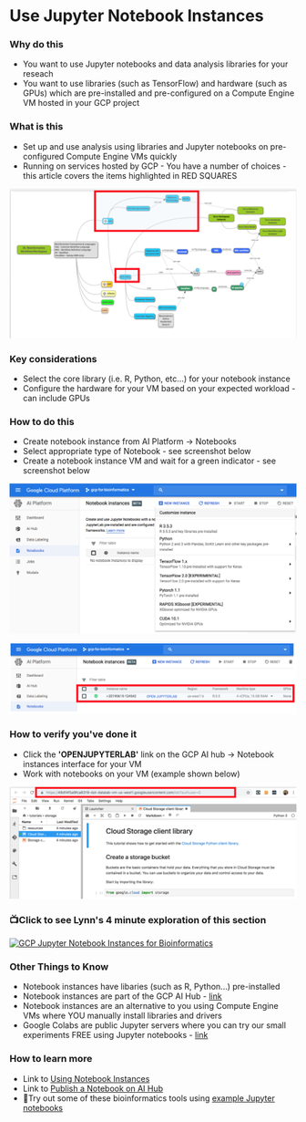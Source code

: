 
# Use Jupyter Notebook Instances

### Why do this
 - You want to use Jupyter notebooks and data analysis libraries for your reseach
 - You want to use libraries (such as TensorFlow) and hardware (such as GPUs) which are pre-installed and pre-configured on a Compute Engine VM hosted in your GCP project

### What is this
 - Set up and use analysis using libraries and Jupyter notebooks on pre-configured Compute Engine VMs quickly
 - Running on services hosted by GCP - You have a number of choices - this article covers the items highlighted in RED SQUARES

[![notebook-instance](/images/notebook-instance.png)]()

### Key considerations
 - Select the core library (i.e. R, Python, etc...) for your notebook instance
 - Configure the hardware for your VM based on your expected workload - can include GPUs

### How to do this
 - Create notebook instance from AI Platform -> Notebooks
 - Select appropriate type of Notebook - see screenshot below
 - Create a notebook instance VM and wait for a green indicator - see screenshot below

 [![create-notebook](/images/create-notebook.png)]()

 [![notebook-vm](/images/notebook-vm.png)]()

### How to verify you've done it
 - Click the **'OPENJUPYTERLAB'** link on the GCP AI hub -> Notebook instances interface for your VM
 - Work with notebooks on your VM (example shown below)

 [![jupyter-sample](/images/jupyter-sample.png)]()

### 📺Click to see Lynn's 4 minute exploration of this section  
[![GCP Jupyter Notebook Instances for Bioinformatics](http://img.youtube.com/vi/tboCODz0IL4/0.jpg)](http://www.youtube.com/watch?v=tboCODz0IL4 "GCP Jupyter Notebook Instances for Bioinformatics")

### Other Things to Know
 - Notebook instances have libaries (such as R, Python...)  pre-installed
 - Notebook instances are part of the GCP AI Hub - [link](https://cloud.google.com/ai-hub/docs/introduction)
 - Notebook instances are an alternative to you using Compute Engine VMs where YOU manually install libraries and drivers 
 - Google Colabs are public Jupyter servers where you can try our small experiments FREE using Jupyter notebooks - [link](https://colab.research.google.com/notebooks/welcome.ipynb)

### How to learn more
 - Link to [Using Notebook Instances](https://cloud.google.com/ai-hub/docs/open-notebook)
 - Link to [Publish a Notebook on AI Hub](https://cloud.google.com/ai-hub/docs/publish-notebook)
 - 📙Try out some of these bioinformatics tools using [example Jupyter notebooks](https://github.com/lynnlangit/gcp-for-bioinformatics/tree/master/2_Virtual_Machines_%26_Docker_Containers/Jupyter_Notebook_Examples)
